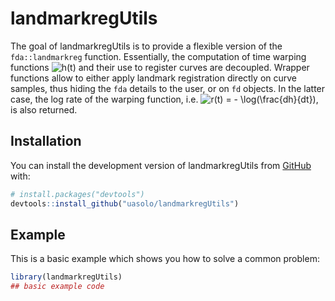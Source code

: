 
<!-- README.md is generated from README.Rmd. Please edit that file -->

# landmarkregUtils

<!-- badges: start -->
<!-- badges: end -->

The goal of landmarkregUtils is to provide a flexible version of the
`fda::landmarkreg` function. Essentially, the computation of time
warping functions
![h(t)](https://latex.codecogs.com/png.image?%5Cdpi%7B110%7D&space;%5Cbg_white&space;h%28t%29 "h(t)")
and their use to register curves are decoupled. Wrapper functions allow
to either apply landmark registration directly on curve samples, thus
hiding the `fda` details to the user, or on `fd` objects. In the latter
case, the log rate of the warping function,
i.e. ![r(t) = - \log(\frac{dh}{dt})](https://latex.codecogs.com/png.image?%5Cdpi%7B110%7D&space;%5Cbg_white&space;r%28t%29%20%3D%20-%20%5Clog%28%5Cfrac%7Bdh%7D%7Bdt%7D%29 "r(t) = - \log(\frac{dh}{dt})"),
is also returned.

## Installation

You can install the development version of landmarkregUtils from
[GitHub](https://github.com/) with:

``` r
# install.packages("devtools")
devtools::install_github("uasolo/landmarkregUtils")
```

## Example

This is a basic example which shows you how to solve a common problem:

``` r
library(landmarkregUtils)
## basic example code
```
